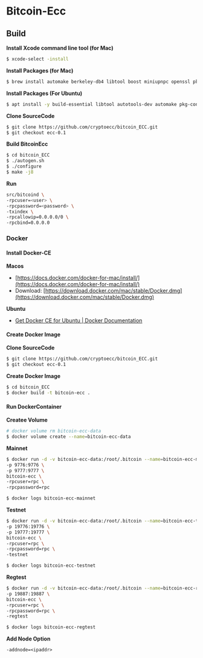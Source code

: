 # Bitcoin-Ecc
## Build

**Install Xcode command line tool (for Mac)**

```bash
$ xcode-select -install

```

**Install Packages (for Mac)**

```bash
$ brew install automake berkeley-db4 libtool boost miniupnpc openssl pkg-config protobuf python qt libevent qrencode librsvg
```


**Install Packages (For Ubuntu)**
```bash
$ apt install -y build-essential libtool autotools-dev automake pkg-config bsdmainutils python3 ibssl-dev libevent-dev libboost-system-dev libboost-filesystem-dev libboost-chrono-dev libboost-test-dev libboost-thread-dev libdb-dev libdb++-dev
```

**Clone SourceCode**

```bash
$ git clone https://github.com/cryptoecc/bitcoin_ECC.git
$ git checkout ecc-0.1
```

**Build BitcoinEcc**

```bash
$ cd bitcoin_ECC
$ ./autogen.sh
$ ./configure
$ make -j8
```

**Run**

```bash
src/bitcoind \
-rpcuser=<user> \
-rpcpassword=<password> \
-txindex \
-rpcallowip=0.0.0.0/0 \
-rpcbind=0.0.0.0
```


### Docker

#### Install Docker-CE

**Macos**

* [https://docs.docker.com/docker-for-mac/install/](https://docs.docker.com/docker-for-mac/install/) 
* Download: [https://download.docker.com/mac/stable/Docker.dmg](https://download.docker.com/mac/stable/Docker.dmg)

**Ubuntu**

* [Get Docker CE for Ubuntu | Docker Documentation](https://docs.docker.com/install/linux/docker-ce/ubuntu/)

#### Create Docker Image

**Clone SourceCode**

```bash
$ git clone https://github.com/cryptoecc/bitcoin_ECC.git
$ git checkout ecc-0.1
```

**Create Docker Image**

```bash
$ cd bitcoin_ECC
$ docker build -t bitcoin-ecc .
```

#### Run DockerContainer

**Createe Volume**

```bash
# docker volume rm bitcoin-ecc-data
$ docker volume create --name=bitcoin-ecc-data
```

**Mainnet**

```bash
$ docker run -d -v bitcoin-ecc-data:/root/.bitcoin --name=bitcoin-ecc-mainnet \
-p 9776:9776 \
-p 9777:9777 \
bitcoin-ecc \
-rpcuser=rpc \
-rpcpassword=rpc

$ docker logs bitcoin-ecc-mainnet
```

**Testnet**

```bash
$ docker run -d -v bitcoin-ecc-data:/root/.bitcoin --name=bitcoin-ecc-testnet \
-p 19776:19776 \
-p 19777:19777 \
bitcoin-ecc \
-rpcuser=rpc \
-rpcpassword=rpc \
-testnet

$ docker logs bitcoin-ecc-testnet
```

**Regtest**

```bash
$ docker run -d -v bitcoin-ecc-data:/root/.bitcoin --name=bitcoin-ecc-regtest \
-p 19887:19887 \
bitcoin-ecc \
-rpcuser=rpc \
-rpcpassword=rpc \
-regtest

$ docker logs bitcoin-ecc-regtest
```

**Add Node Option**

```
-addnode=<ipaddr>
```
